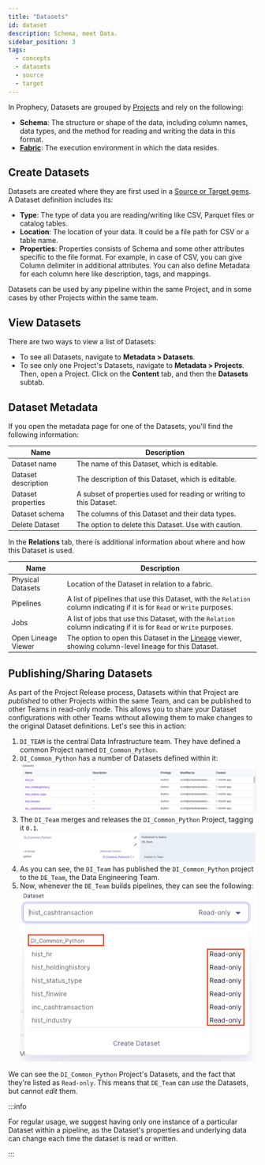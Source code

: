 ```yaml
---
title: "Datasets"
id: dataset
description: Schema, meet Data.
sidebar_position: 3
tags:
  - concepts
  - datasets
  - source
  - target
---
```


In Prophecy, Datasets are grouped by [Projects](docs/concepts/project/project.md) and rely on the following:

- **Schema**: The structure or shape of the data, including column names, data types, and the method for reading and writing the data in this format.
- **[Fabric](docs/concepts/fabrics/fabrics.md)**: The execution environment in which the data resides.

## Create Datasets

Datasets are created where they are first used in a [Source or Target gems](docs/Spark/gems/source-target/source-target.md). A Dataset definition includes its:

- **Type**: The type of data you are reading/writing like CSV, Parquet files or catalog tables.
- **Location**: The location of your data. It could be a file path for CSV or a table name.
- **Properties**: Properties consists of Schema and some other attributes specific to the file format. For example, in case of CSV, you can give Column delimiter in additional attributes. You can also define Metadata for each column here like description, tags, and mappings.

Datasets can be used by any pipeline within the same Project, and in some cases by other Projects within the same team.

## View Datasets

There are two ways to view a list of Datasets:

- To see all Datasets, navigate to **Metadata > Datasets**.
- To see only one Project's Datasets, navigate to **Metadata > Projects**. Then, open a Project. Click on the **Content** tab, and then the **Datasets** subtab.

## Dataset Metadata

If you open the metadata page for one of the Datasets, you'll find the following information:

| Name                | Description                                                         |
| ------------------- | ------------------------------------------------------------------- |
| Dataset name        | The name of this Dataset, which is editable.                        |
| Dataset description | The description of this Dataset, which is editable.                 |
| Dataset properties  | A subset of properties used for reading or writing to this Dataset. |
| Dataset schema      | The columns of this Dataset and their data types.                   |
| Delete Dataset      | The option to delete this Dataset. Use with caution.                |

In the **Relations** tab, there is additional information about where and how this Dataset is used.

| Name                | Description                                                                                                                      |
| ------------------- | -------------------------------------------------------------------------------------------------------------------------------- |
| Physical Datasets   | Location of the Dataset in relation to a fabric.                                                                                 |
| Pipelines           | A list of pipelines that use this Dataset, with the `Relation` column indicating if it is for `Read` or `Write` purposes.        |
| Jobs                | A list of jobs that use this Dataset, with the `Relation` column indicating if it is for `Read` or `Write` purposes.             |
| Open Lineage Viewer | The option to open this Dataset in the [Lineage](docs/lineage/lineage.md) viewer, showing column-level lineage for this Dataset. |

## Publishing/Sharing Datasets

As part of the Project Release process, Datasets within that Project are _published_ to other Projects within the same Team, and can be published to other Teams in read-only mode. This allows you to share your Dataset configurations with other Teams without allowing them to make changes to the original Dataset definitions. Let's see this in action:

1. `DI_TEAM` is the central Data Infrastructure team. They have defined a common Project named `DI_Common_Python`.
2. `DI_Common_Python` has a number of Datasets defined within it:
   ![DI Common Datasets](img/dataset/pub2.png)
3. The `DI_Team` merges and releases the `DI_Common_Python` Project, tagging it `0.1`.
   ![DI Common Release](img/dataset/pub3.png)
4. As you can see, the `DI_Team` has published the `DI_Common_Python` project to the `DE_Team`, the Data Engineering Team.
5. Now, whenever the `DE_Team` builds pipelines, they can see the following:
   ![Common Datasets](./img/dataset/pub4.png)

We can see the `DI_Common_Python` Project's Datasets, and the fact that they're listed as `Read-only`. This means that `DE_Team` can _use_ the Datasets, but cannot _edit_ them.

:::info

For regular usage, we suggest having only one instance of a particular Dataset within a pipeline, as the Dataset's properties and underlying data can change each time the dataset is read or written.

:::
